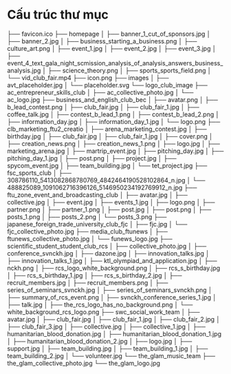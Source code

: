 # Cấu trúc thư mục

├── favicon.ico
├── homepage
│   ├── banner_1_cut_of_sponsors.jpg
│   ├── banner_2.jpg
│   ├── business_starting_a_business.png
│   ├── culture_art.png
│   ├── event_1.jpg
│   ├── event_2.jpg
│   ├── event_3.jpg
│   ├── event_4_text_gala_night_scmission_analysis_of_analysis_answers_business_analysis.jpg
│   ├── science_theory.png
│   ├── sports_sports_field.png
│   └── vid_club_fair.mp4
├── icon.png
├── images
│   ├── avt_placeholder.jpg
│   └── placeholder.svg
└── logo_club_image
    ├── ac_entrepreneur_skills_club
    │   ├── ac_collective_photo.jpg
    │   └── ac_logo.jpg
    ├── business_and_english_club_bec
    │   ├── avatar.png
    │   ├── b_lead_contest.png
    │   ├── club_fair.jpg
    │   ├── club_fair_1.jpg
    │   ├── coffee_talk.jpg
    │   ├── contest_b_lead_1.png
    │   ├── contest_b_lead_2.png
    │   ├── information_day.jpg
    │   ├── information_day_1.jpg
    │   └── logo.png
    ├── clb_marketing_ftu2_creatio
    │   ├── arena_marketing_contest.jpg
    │   ├── birthday.jpg
    │   ├── club_fair.jpg
    │   ├── club_fair_1.jpg
    │   ├── cover.png
    │   ├── creation_news.png
    │   ├── creation_news_1.png
    │   ├── logo.jpg
    │   ├── marketing_arena.jpg
    │   ├── martrip_event.jpg
    │   ├── pitching_day.jpg
    │   ├── pitching_day_1.jpg
    │   ├── post.png
    │   ├── project.jpg
    │   ├── spycom_event.jpg
    │   ├── team_building.jpg
    │   └── tet_project.jpg
    ├── fsc_sports_club
    │   ├── 308786110_5413082868780769_4842464190528102864_n.jpg
    │   └── 488825089_1091062716396126_5146950234192769912_n.jpg
    ├── ftu_zone_event_and_broadcasting_club
    │   ├── avatar.jpg
    │   ├── collective.jpg
    │   ├── event.jpg
    │   ├── events_1.jpg
    │   ├── logo.png
    │   ├── partner.png
    │   ├── partner_1.png
    │   ├── post.jpg
    │   ├── post.png
    │   ├── posts_1.png
    │   ├── posts_2.png
    │   └── posts_3.png
    ├── japanese_foreign_trade_university_club_fjc
    │   ├── fjc.jpg
    │   └── fjc_collective_photo.jpg
    ├── media_club_ftunews
    │   ├── ftunews_collective_photo.jpg
    │   └── funews_logo.jpg
    ├── scientific_student_student_club_rcs
    │   ├── collective_photo.jpg
    │   ├── conference_svnckh.jpg
    │   ├── dazone.jpg
    │   ├── innovation_talks.jpg
    │   ├── innovation_talks_1.jpg
    │   ├── ktl_olympiad_and_application.jpg
    │   ├── nckh.png
    │   ├── rcs_logo_white_background.png
    │   ├── rcs_s_birthday.jpg
    │   ├── rcs_s_birthday_1.jpg
    │   ├── rcs_s_birthday_2.jpg
    │   ├── recruit_members.jpg
    │   ├── recruit_members.png
    │   ├── series_of_seminars_svnckh.jpg
    │   ├── series_of_seminars_svnckh.png
    │   ├── summary_of_rcs_event.png
    │   ├── svnckh_conference_series_1.jpg
    │   ├── talk.jpg
    │   ├── the_rcs_logo_has_no_background.png
    │   └── white_background_rcs_logo.png
    ├── swc_social_work_team
    │   ├── avatar.jpg
    │   ├── club_fair.jpg
    │   ├── club_fair_1.jpg
    │   ├── club_fair_2.jpg
    │   ├── club_fair_3.jpg
    │   ├── collective.jpg
    │   ├── collective_1.jpg
    │   ├── humanitarian_blood_donation.jpg
    │   ├── humanitarian_blood_donation_1.jpg
    │   ├── humanitarian_blood_donation_2.jpg
    │   ├── logo.jpg
    │   ├── support.jpg
    │   ├── team_building.jpg
    │   ├── team_building_1.jpg
    │   ├── team_building_2.jpg
    │   └── volunteer.jpg
    └── the_glam_music_team
        ├── the_glam_collective_photo.jpg
        └── the_glam_logo.jpg
